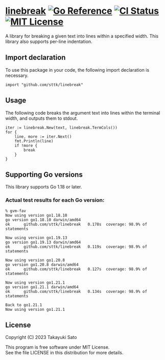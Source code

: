 # [linebreak][repo-url] [![Go Reference][pkg-dev-img]][pkg-dev-url] [![CI Status][ci-img]][ci-url] [![MIT License][mit-img]][mit-url]

A library for breaking a given text into
lines within a specified width.
This library also supports per-line indentation.

## Import declaration

To use this package in your code, the following import declaration is necessary.

```
import "github.com/sttk/linebreak"
```

## Usage

The following code breaks the argument text into lines within the terminal width, and outputs them to stdout.

```
iter := linebreak.New(text, linebreak.TermCols())
for {
	line, more := iter.Next()
	fmt.Println(line)
	if !more {
		break
	}
}
```

## Supporting Go versions

This library supports Go 1.18 or later.

### Actual test results for each Go version:

```
% gvm-fav
Now using version go1.18.10
go version go1.18.10 darwin/amd64
ok  	github.com/sttk/linebreak	0.178s	coverage: 98.9% of statements

Now using version go1.19.13
go version go1.19.13 darwin/amd64
ok  	github.com/sttk/linebreak	0.119s	coverage: 98.9% of statements

Now using version go1.20.8
go version go1.20.8 darwin/amd64
ok  	github.com/sttk/linebreak	0.127s	coverage: 98.9% of statements

Now using version go1.21.1
go version go1.21.1 darwin/amd64
ok  	github.com/sttk/linebreak	0.134s	coverage: 98.9% of statements

Back to go1.21.1
Now using version go1.21.1
```

## License

Copyright (C) 2023 Takayuki Sato

This program is free software under MIT License.<br>
See the file LICENSE in this distribution for more details.


[repo-url]: https://github.com/sttk/linebreak
[pkg-dev-img]: https://pkg.go.dev/badge/github.com/sttk/linebreak.svg
[pkg-dev-url]: https://pkg.go.dev/github.com/sttk/linebreak
[ci-img]: https://github.com/sttk/linebreak/actions/workflows/go.yml/badge.svg?branch=main
[ci-url]: https://github.com/sttk/linebreak/actions
[mit-img]: https://img.shields.io/badge/license-MIT-green.svg
[mit-url]: https://opensource.org/licenses/MIT
